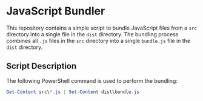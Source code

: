 # JavaScript Bundler

This repository contains a simple script to bundle JavaScript files from a `src` directory into a single file in the `dist` directory. The bundling process combines all `.js` files in the `src` directory into a single `bundle.js` file in the `dist` directory.

## Script Description

The following PowerShell command is used to perform the bundling:

```powershell
Get-Content src\*.js | Set-Content dist\bundle.js
